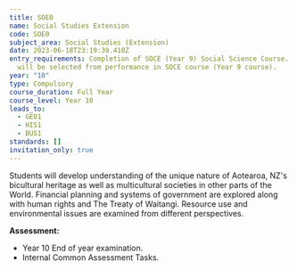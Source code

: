 ```yaml
---
title: SOE0
name: Social Studies Extension
code: SOE0
subject_area: Social Studies (Extension)
date: 2023-06-18T23:19:39.410Z
entry_requirements: Completion of SOCE (Year 9) Social Science Course. Students
  will be selected from performance in SOCE course (Year 9 course).
year: "10"
type: Compulsory
course_duration: Full Year
course_level: Year 10
leads_to:
  - GEO1
  - HIS1
  - BUS1
standards: []
invitation_only: true
---
```

Students will develop understanding of the unique nature of Aotearoa, NZ's bicultural heritage as well as multicultural societies in other parts of the World.  Financial planning and systems of government are explored along with human rights and The Treaty of Waitangi. Resource use and environmental issues are examined from different perspectives. 

**Assessment:**

* Year 10 End of year examination.
* Internal Common Assessment Tasks.